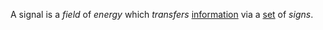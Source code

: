 A signal is a *field* of *energy* which *transfers* [information](https://github.com/gcassel/Modular-Organization-Terminology/blob/master/terms/information.md) via a [set](https://github.com/gcassel/Modular-Organization-Terminology/blob/master/terms/set.md) of *signs*.
